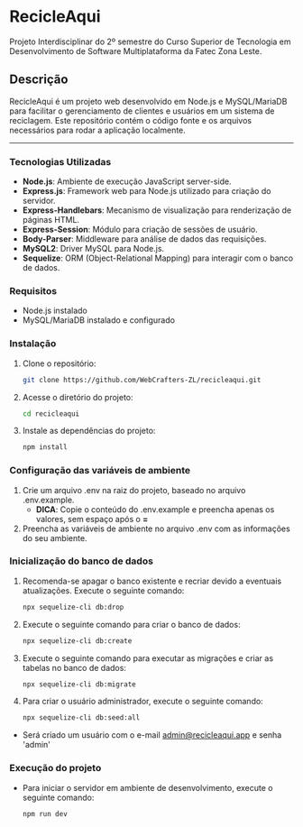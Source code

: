 # RecicleAqui
Projeto Interdisciplinar do 2º semestre do Curso Superior de Tecnologia em Desenvolvimento de Software Multiplataforma da Fatec Zona Leste.

## Descrição
RecicleAqui é um projeto web desenvolvido em Node.js e MySQL/MariaDB para facilitar o gerenciamento de clientes e usuários em um sistema de reciclagem. Este repositório contém o código fonte e os arquivos necessários para rodar a aplicação localmente.

---

### Tecnologias Utilizadas
- **Node.js**: Ambiente de execução JavaScript server-side.
- **Express.js**: Framework web para Node.js utilizado para criação do servidor.
- **Express-Handlebars**: Mecanismo de visualização para renderização de páginas HTML.
- **Express-Session**: Módulo para criação de sessões de usuário.
- **Body-Parser**: Middleware para análise de dados das requisições.
- **MySQL2**: Driver MySQL para Node.js.
- **Sequelize**: ORM (Object-Relational Mapping) para interagir com o banco de dados.
### Requisitos
- Node.js instalado
- MySQL/MariaDB instalado e configurado
### Instalação
1. Clone o repositório:
   ```bash
   git clone https://github.com/WebCrafters-ZL/recicleaqui.git
2. Acesse o diretório do projeto:
    ```bash
    cd recicleaqui
3. Instale as dependências do projeto:
    ```bash
    npm install
### Configuração das variáveis de ambiente
1. Crie um arquivo .env na raiz do projeto, baseado no arquivo .env.example. 
    - **DICA**: Copie o conteúdo do .env.example e preencha apenas os valores, sem espaço após o **=**
2. Preencha as variáveis de ambiente no arquivo .env com as informações do seu ambiente.

### Inicialização do banco de dados
1. Recomenda-se apagar o banco existente e recriar devido a eventuais atualizações. Execute o seguinte comando:
    ```bash
    npx sequelize-cli db:drop
2. Execute o seguinte comando para criar o banco de dados:
    ```bash
    npx sequelize-cli db:create
3. Execute o seguinte comando para executar as migrações e criar as tabelas no banco de dados:
    ```bash
    npx sequelize-cli db:migrate
4. Para criar o usuário administrador, execute o seguinte comando:
    ```bash
    npx sequelize-cli db:seed:all
- Será criado um usuário com o e-mail admin@recicleaqui.app e senha 'admin'
### Execução do projeto
- Para iniciar o servidor em ambiente de desenvolvimento, execute o seguinte comando:
    ```bash
    npm run dev
